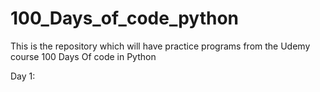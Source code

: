 # 100_Days_of_code_python
This is the repository which will have practice programs from the Udemy course 100 Days Of code in Python 

Day 1:
